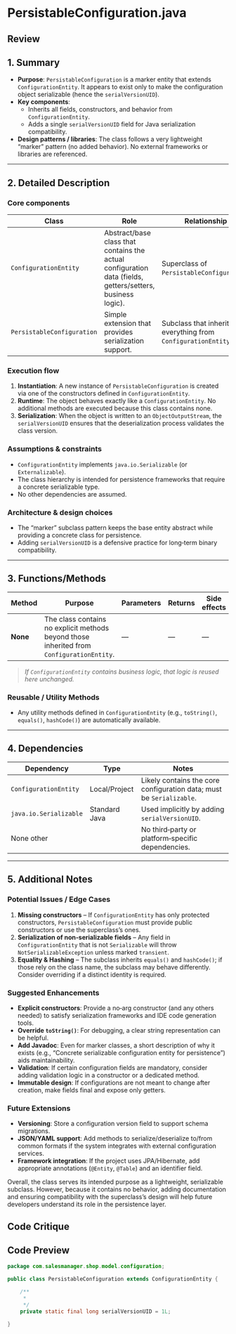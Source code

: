 # PersistableConfiguration.java

## Review

## 1. Summary  

- **Purpose**: `PersistableConfiguration` is a marker entity that extends `ConfigurationEntity`.  It appears to exist only to make the configuration object serializable (hence the `serialVersionUID`).  
- **Key components**:  
  - Inherits all fields, constructors, and behavior from `ConfigurationEntity`.  
  - Adds a single `serialVersionUID` field for Java serialization compatibility.  
- **Design patterns / libraries**: The class follows a very lightweight “marker” pattern (no added behavior). No external frameworks or libraries are referenced.

---

## 2. Detailed Description  

### Core components  
| Class | Role | Relationship |
|-------|------|--------------|
| `ConfigurationEntity` | Abstract/base class that contains the actual configuration data (fields, getters/setters, business logic). | Superclass of `PersistableConfiguration`. |
| `PersistableConfiguration` | Simple extension that provides serialization support. | Subclass that inherits everything from `ConfigurationEntity`. |

### Execution flow  
1. **Instantiation**: A new instance of `PersistableConfiguration` is created via one of the constructors defined in `ConfigurationEntity`.  
2. **Runtime**: The object behaves exactly like a `ConfigurationEntity`. No additional methods are executed because this class contains none.  
3. **Serialization**: When the object is written to an `ObjectOutputStream`, the `serialVersionUID` ensures that the deserialization process validates the class version.  

### Assumptions & constraints  
- `ConfigurationEntity` implements `java.io.Serializable` (or `Externalizable`).  
- The class hierarchy is intended for persistence frameworks that require a concrete serializable type.  
- No other dependencies are assumed.

### Architecture & design choices  
- The “marker” subclass pattern keeps the base entity abstract while providing a concrete class for persistence.  
- Adding `serialVersionUID` is a defensive practice for long‑term binary compatibility.

---

## 3. Functions/Methods  

| Method | Purpose | Parameters | Returns | Side effects |
|--------|---------|------------|---------|--------------|
| **None** | The class contains no explicit methods beyond those inherited from `ConfigurationEntity`. | — | — | — |

> *If `ConfigurationEntity` contains business logic, that logic is reused here unchanged.*

### Reusable / Utility Methods  
- Any utility methods defined in `ConfigurationEntity` (e.g., `toString()`, `equals()`, `hashCode()`) are automatically available.

---

## 4. Dependencies  

| Dependency | Type | Notes |
|------------|------|-------|
| `ConfigurationEntity` | Local/Project | Likely contains the core configuration data; must be `Serializable`. |
| `java.io.Serializable` | Standard Java | Used implicitly by adding `serialVersionUID`. |
| None other | | No third‑party or platform‑specific dependencies. |

---

## 5. Additional Notes  

### Potential Issues / Edge Cases  
1. **Missing constructors** – If `ConfigurationEntity` has only protected constructors, `PersistableConfiguration` must provide public constructors or use the superclass’s ones.  
2. **Serialization of non‑serializable fields** – Any field in `ConfigurationEntity` that is not `Serializable` will throw `NotSerializableException` unless marked `transient`.  
3. **Equality & Hashing** – The subclass inherits `equals()` and `hashCode()`; if those rely on the class name, the subclass may behave differently. Consider overriding if a distinct identity is required.  

### Suggested Enhancements  
- **Explicit constructors**: Provide a no‑arg constructor (and any others needed) to satisfy serialization frameworks and IDE code generation tools.  
- **Override `toString()`**: For debugging, a clear string representation can be helpful.  
- **Add Javadoc**: Even for marker classes, a short description of why it exists (e.g., “Concrete serializable configuration entity for persistence”) aids maintainability.  
- **Validation**: If certain configuration fields are mandatory, consider adding validation logic in a constructor or a dedicated method.  
- **Immutable design**: If configurations are not meant to change after creation, make fields final and expose only getters.  

### Future Extensions  
- **Versioning**: Store a configuration version field to support schema migrations.  
- **JSON/YAML support**: Add methods to serialize/deserialize to/from common formats if the system integrates with external configuration services.  
- **Framework integration**: If the project uses JPA/Hibernate, add appropriate annotations (`@Entity`, `@Table`) and an identifier field.  

Overall, the class serves its intended purpose as a lightweight, serializable subclass. However, because it contains no behavior, adding documentation and ensuring compatibility with the superclass’s design will help future developers understand its role in the persistence layer.

## Code Critique



## Code Preview

```java
package com.salesmanager.shop.model.configuration;

public class PersistableConfiguration extends ConfigurationEntity {

	/**
	 * 
	 */
	private static final long serialVersionUID = 1L;

}



```
